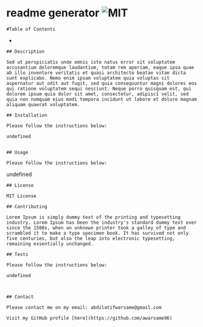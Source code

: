 # readme generator ![MIT](https://img.shields.io/badge/MIT-License-green)

    #Table of Contents
    
-  

    ## Description
    
    Sed ut perspiciatis unde omnis iste natus error sit voluptatem accusantium doloremque laudantium, totam rem aperiam, eaque ipsa quae ab illo inventore veritatis et quasi architecto beatae vitae dicta sunt explicabo. Nemo enim ipsam voluptatem quia voluptas sit aspernatur aut odit aut fugit, sed quia consequuntur magni dolores eos qui ratione voluptatem sequi nesciunt. Neque porro quisquam est, qui dolorem ipsum quia dolor sit amet, consectetur, adipisci velit, sed quia non numquam eius modi tempora incidunt ut labore et dolore magnam aliquam quaerat voluptatem.
    
    ## Installation
    
    Please follow the instructions below:

    undefined
    
    
    ## Usage
    
    Please follow the instructions below:
    
undefined

    ## License
    
    MIT License
    
    ## Contributing
    
    Lorem Ipsum is simply dummy text of the printing and typesetting industry. Lorem Ipsum has been the industry's standard dummy text ever since the 1500s, when an unknown printer took a galley of type and scrambled it to make a type specimen book. It has survived not only five centuries, but also the leap into electronic typesetting, remaining essentially unchanged.
    
    ## Tests
    
    Please follow the instructions below:
    
    undefined

    
    
    ## Contact
    
    Please contact me on my email: abdilatifwarsame@gmail.com
    
    Visit my GitHub profile [here](https://github.com/awarsame96)
    